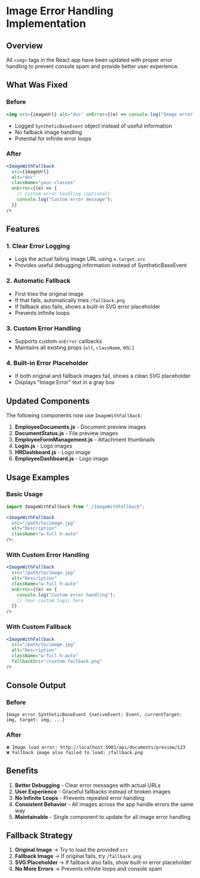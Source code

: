 # Image Error Handling Implementation

## Overview

All `<img>` tags in the React app have been updated with proper error handling to prevent console spam and provide better user experience.

## What Was Fixed

### Before

```jsx
<img src={imageUrl} alt="doc" onError={(e) => console.log("Image error", e)} />
```

- Logged `SyntheticBaseEvent` object instead of useful information
- No fallback image handling
- Potential for infinite error loops

### After

```jsx
<ImageWithFallback
  src={imageUrl}
  alt="doc"
  className="your-classes"
  onError={(e) => {
    // Custom error handling (optional)
    console.log("Custom error message");
  }}
/>
```

## Features

### 1. **Clear Error Logging**

- Logs the actual failing image URL using `e.target.src`
- Provides useful debugging information instead of SyntheticBaseEvent

### 2. **Automatic Fallback**

- First tries the original image
- If that fails, automatically tries `/fallback.png`
- If fallback also fails, shows a built-in SVG error placeholder
- Prevents infinite loops

### 3. **Custom Error Handling**

- Supports custom `onError` callbacks
- Maintains all existing props (`alt`, `className`, etc.)

### 4. **Built-in Error Placeholder**

- If both original and fallback images fail, shows a clean SVG placeholder
- Displays "Image Error" text in a gray box

## Updated Components

The following components now use `ImageWithFallback`:

1. **EmployeeDocuments.js** - Document preview images
2. **DocumentStatus.js** - File preview images
3. **EmployeeFormManagement.js** - Attachment thumbnails
4. **Login.js** - Logo images
5. **HRDashboard.js** - Logo image
6. **EmployeeDashboard.js** - Logo image

## Usage Examples

### Basic Usage

```jsx
import ImageWithFallback from "./ImageWithFallback";

<ImageWithFallback
  src="/path/to/image.jpg"
  alt="Description"
  className="w-full h-auto"
/>;
```

### With Custom Error Handling

```jsx
<ImageWithFallback
  src="/path/to/image.jpg"
  alt="Description"
  className="w-full h-auto"
  onError={(e) => {
    console.log("Custom error handling");
    // Your custom logic here
  }}
/>
```

### With Custom Fallback

```jsx
<ImageWithFallback
  src="/path/to/image.jpg"
  alt="Description"
  className="w-full h-auto"
  fallbackSrc="/custom-fallback.png"
/>
```

## Console Output

### Before

```
Image error SyntheticBaseEvent {nativeEvent: Event, currentTarget: img, target: img, ...}
```

### After

```
❌ Image load error: http://localhost:5001/api/documents/preview/123
❌ Fallback image also failed to load: /fallback.png
```

## Benefits

1. **Better Debugging** - Clear error messages with actual URLs
2. **User Experience** - Graceful fallbacks instead of broken images
3. **No Infinite Loops** - Prevents repeated error handling
4. **Consistent Behavior** - All images across the app handle errors the same way
5. **Maintainable** - Single component to update for all image error handling

## Fallback Strategy

1. **Original Image** → Try to load the provided `src`
2. **Fallback Image** → If original fails, try `/fallback.png`
3. **SVG Placeholder** → If fallback also fails, show built-in error placeholder
4. **No More Errors** → Prevents infinite loops and console spam
